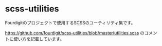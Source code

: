 # scss-utilities
Fourdigitのプロジェクトで使用するSCSSのユーティリティ集です。

https://github.com/fourdigit/scss-utilities/blob/master/utilities.scss のコメントに使い方を記載しています。


